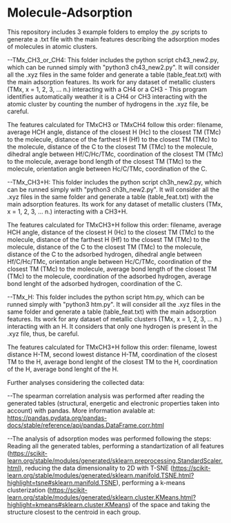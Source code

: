 # Molecule-Adsorption

This repository includes 3 example folders to employ the .py scripts to generate a .txt file with the main features describing the adsorption modes of molecules in atomic clusters.

--TMx_CH3_or_CH4: This folder includes the python script ch43_new2.py, which can be runned simply with "python3 ch43_new2.py". It will consider all the .xyz files in the same folder and generate a table (table_feat.txt) with the main adsorption features. Its work for any dataset of metallic clusters (TMx, x = 1, 2, 3, ... n.) interacting with a CH4 or a CH3 - This program identifies automatically weather it is a CH4 or CH3 interacting with the atomic cluster by counting the number of hydrogens in the .xyz file, be careful.

The features calculated for TMxCH3 or TMxCH4 follow this order: filename, average HCH angle, distance of the closest H (Hc) to the closest TM (TMc) to the molecule, distance of the farthest H (Hf) to the closest TM (TMc) to the molecule, distance of the C to the closest TM (TMc) to the molecule, dihedral angle between Hf/C/Hc/TMc, coordination of the closest TM (TMc) to the molecule, average bond length of the closest TM (TMc) to the molecule, orientation angle between Hc/C/TMc, coordination of the C.

--TMx_CH3+H: This folder includes the python script ch3h_new2.py, which can be runned simply with "python3 ch3h_new2.py". It will consider all the .xyz files in the same folder and generate a table (table_feat.txt) with the main adsorption features. Its work for any dataset of metallic clusters (TMx, x = 1, 2, 3, ... n.) interacting with a CH3+H.

The features calculated for TMxCH3+H follow this order: filename, average HCH angle, distance of the closest H (Hc) to the closest TM (TMc) to the molecule, distance of the farthest H (Hf) to the closest TM (TMc) to the molecule, distance of the C to the closest TM (TMc) to the molecule, distance of the C to the adsorbed hydrogen, dihedral angle between Hf/C/Hc/TMc, orientation angle between Hc/C/TMc, coordination of the closest TM (TMc) to the molecule, average bond length of the closest TM (TMc) to the molecule, coordination of the adsorbed hydrogen, average bond lenght of the adsorbed hydrogen, coordination of the C.

--TMx_H: This folder includes the python script htm.py, which can be runned simply with "python3 htm.py". It will consider all the .xyz files in the same folder and generate a table (table_feat.txt) with the main adsorption features. Its work for any dataset of metallic clusters (TMx, x = 1, 2, 3, ... n.) interacting with an H. It considers that only one hydrogen is present in the .xyz file, thus, be careful.

The features calculated for TMxCH3+H follow this order: filename, lowest distance H-TM, second lowest distance H-TM, coordination of the closest TM to the H, average bond lenght of the closest TM to the H, coordination of the H, average bond lenght of the H.


Further analyses considering the collected data:

--The spearman correlation analysis was performed after reading the generated tables (structural, energetic and electronic properties taken into account) with pandas. More information avalable at: https://pandas.pydata.org/pandas-docs/stable/reference/api/pandas.DataFrame.corr.html

--The analysis of adsorption modes was performed following the steps: Reading all the generated tables, performing a standartization of all features (https://scikit-learn.org/stable/modules/generated/sklearn.preprocessing.StandardScaler.html), reducing the data dimensionality to 2D with T-SNE (https://scikit-learn.org/stable/modules/generated/sklearn.manifold.TSNE.html?highlight=tsne#sklearn.manifold.TSNE), performing a k-means clusterization (https://scikit-learn.org/stable/modules/generated/sklearn.cluster.KMeans.html?highlight=kmeans#sklearn.cluster.KMeans) of the space and taking the structure closest to the centroid in each group.


